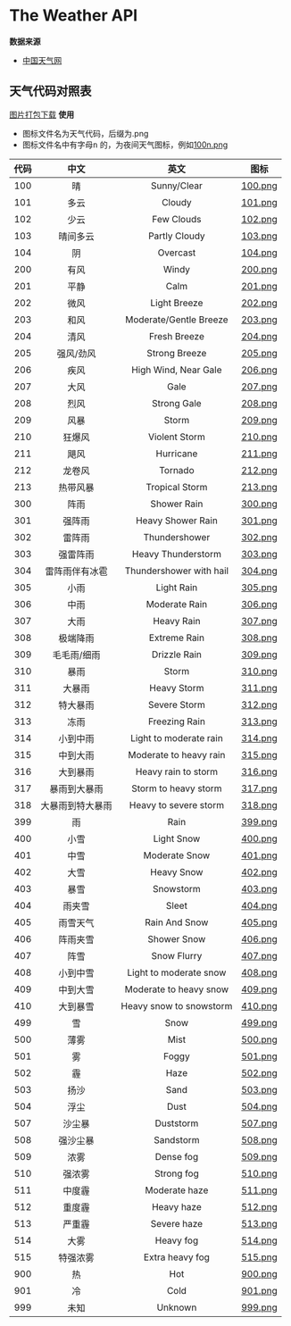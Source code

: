 # The Weather API

**数据来源**
- [中国天气网](http://www.weather.com.cn/)


## 天气代码对照表
[图片打包下载](https://cdn.heweather.com/cond-icon-heweather.zip)
**使用**
- 图标文件名为天气代码，后缀为.png
- 图标文件名中有字母<kbd>n</kbd> 的，为夜间天气图标，例如[100n.png](https://cdn.heweather.com/cond_icon/100n.png)

|代码 |中文 |英文 |图标|
|:----:|:----:|:----:|:----:|
|100|晴|Sunny/Clear|[100.png](https://cdn.heweather.com/cond_icon/100.png "晴天图标")|
|101|多云|Cloudy|[101.png](https://cdn.heweather.com/cond_icon/101.png "多云图标")|
|102|少云|Few Clouds|[102.png](https://cdn.heweather.com/cond_icon/102.png "少云图标")|
|103|晴间多云|Partly Cloudy|[103.png](https://cdn.heweather.com/cond_icon/103.png "晴间多云图标")|
|104|阴|Overcast|[104.png](https://cdn.heweather.com/cond_icon/104.png "阴图标")|
|200|有风|Windy|[200.png](https://cdn.heweather.com/cond_icon/200.png "有风图标")|
|201|平静|Calm|[201.png](https://cdn.heweather.com/cond_icon/201.png "平静图标")|
|202|微风|Light Breeze|[202.png](https://cdn.heweather.com/cond_icon/202.png "微风图标")|
|203|和风|Moderate/Gentle Breeze|[203.png](https://cdn.heweather.com/cond_icon/203.png "和风图标")|
|204|清风|Fresh Breeze|[204.png](https://cdn.heweather.com/cond_icon/204.png "清风图标")|
|205|强风/劲风|Strong Breeze|[205.png](https://cdn.heweather.com/cond_icon/205.png "强风图标")|
|206|疾风|High Wind, Near Gale|[206.png](https://cdn.heweather.com/cond_icon/206.png "疾风图标")|
|207|大风|Gale|[207.png](https://cdn.heweather.com/cond_icon/207.png "大风图标")|
|208|烈风|Strong Gale|[208.png](https://cdn.heweather.com/cond_icon/208.png "烈风图标")|
|209|风暴|Storm|[209.png](https://cdn.heweather.com/cond_icon/209.png "风暴图标")|
|210|狂爆风|Violent Storm|[210.png](https://cdn.heweather.com/cond_icon/210.png "狂爆风图标")|
|211|飓风|Hurricane|[211.png](https://cdn.heweather.com/cond_icon/211.png "飓风图标")|
|212|龙卷风|Tornado|[212.png](https://cdn.heweather.com/cond_icon/212.png "龙卷风图标")|
|213|热带风暴|Tropical Storm|[213.png](https://cdn.heweather.com/cond_icon/213.png "热带风暴图标")|
|300|阵雨|Shower Rain|[300.png](https://cdn.heweather.com/cond_icon/300.png "阵雨图标")|
|301|强阵雨|Heavy Shower Rain|[301.png](https://cdn.heweather.com/cond_icon/301.png "强阵雨图标")|
|302|雷阵雨|Thundershower|[302.png](https://cdn.heweather.com/cond_icon/302.png "雷阵雨图标")|
|303|强雷阵雨|Heavy Thunderstorm|[303.png](https://cdn.heweather.com/cond_icon/303.png "强雷阵雨图标")|
|304|雷阵雨伴有冰雹|Thundershower with hail|[304.png](https://cdn.heweather.com/cond_icon/304.png "雷阵雨伴有冰雹图标")|
|305|小雨|Light Rain|[305.png](https://cdn.heweather.com/cond_icon/305.png "小雨图标")|
|306|中雨|Moderate Rain|[306.png](https://cdn.heweather.com/cond_icon/306.png "中雨图标")|
|307|大雨|Heavy Rain|[307.png](https://cdn.heweather.com/cond_icon/307.png "大雨图标")|
|308|极端降雨|Extreme Rain|[308.png](https://cdn.heweather.com/cond_icon/308.png "极端降雨图标")|
|309|毛毛雨/细雨|Drizzle Rain|[309.png](https://cdn.heweather.com/cond_icon/309.png "毛毛雨图标")|
|310|暴雨|Storm|[310.png](https://cdn.heweather.com/cond_icon/310.png "暴雨图标")|
|311|大暴雨|Heavy Storm|[311.png](https://cdn.heweather.com/cond_icon/311.png "大暴雨图标")|
|312|特大暴雨|Severe Storm|[312.png](https://cdn.heweather.com/cond_icon/312.png "特大暴雨图标")|
|313|冻雨|Freezing Rain|[313.png](https://cdn.heweather.com/cond_icon/313.png "冻雨图标")|
|314|小到中雨|Light to moderate rain|[314.png](https://cdn.heweather.com/cond_icon/314.png "小到中雨图标")|
|315|中到大雨|Moderate to heavy rain|[315.png](https://cdn.heweather.com/cond_icon/315.png "中到大雨图标")|
|316|大到暴雨|Heavy rain to storm|[316.png](https://cdn.heweather.com/cond_icon/316.png "大到暴雨图标")|
|317|暴雨到大暴雨|Storm to heavy storm|[317.png](https://cdn.heweather.com/cond_icon/317.png "暴雨到大暴雨图标")|
|318|大暴雨到特大暴雨|Heavy to severe storm|[318.png](https://cdn.heweather.com/cond_icon/318.png "大暴雨到特大暴雨图标")|
|399|雨|Rain|[399.png](https://cdn.heweather.com/cond_icon/399.png "雨图标")|
|400|小雪|Light Snow|[400.png](https://cdn.heweather.com/cond_icon/400.png "小雪图标")|
|401|中雪|Moderate Snow|[401.png](https://cdn.heweather.com/cond_icon/401.png "中雪图标")|
|402|大雪|Heavy Snow|[402.png](https://cdn.heweather.com/cond_icon/402.png "大雪图标")|
|403|暴雪|Snowstorm|[403.png](https://cdn.heweather.com/cond_icon/403.png "暴雪图标")|
|404|雨夹雪|Sleet|[404.png](https://cdn.heweather.com/cond_icon/404.png "雨夹雪图标")|
|405|雨雪天气|Rain And Snow|[405.png](https://cdn.heweather.com/cond_icon/405.png "雨雪天气图标")|
|406|阵雨夹雪|Shower Snow|[406.png](https://cdn.heweather.com/cond_icon/406.png "阵雨夹雪图标")|
|407|阵雪|Snow Flurry|[407.png](https://cdn.heweather.com/cond_icon/407.png "阵雪图标")|
|408|小到中雪|Light to moderate snow|[408.png](https://cdn.heweather.com/cond_icon/408.png "小到中雪图标")|
|409|中到大雪|Moderate to heavy snow|[409.png](https://cdn.heweather.com/cond_icon/409.png "中到大雪图标")|
|410|大到暴雪|Heavy snow to snowstorm|[410.png](https://cdn.heweather.com/cond_icon/410.png "大到暴雪图标")|
|499|雪|Snow|[499.png](https://cdn.heweather.com/cond_icon/499.png "雪图标")|
|500|薄雾|Mist|[500.png](https://cdn.heweather.com/cond_icon/500.png "薄雾图标")|
|501|雾|Foggy|[501.png](https://cdn.heweather.com/cond_icon/501.png "雾图标")|
|502|霾|Haze|[502.png](https://cdn.heweather.com/cond_icon/502.png "霾图标")|
|503|扬沙|Sand|[503.png](https://cdn.heweather.com/cond_icon/503.png "扬沙图标")|
|504|浮尘|Dust|[504.png](https://cdn.heweather.com/cond_icon/504.png "浮尘图标")|
|507|沙尘暴|Duststorm|[507.png](https://cdn.heweather.com/cond_icon/507.png "沙尘暴图标")|
|508|强沙尘暴|Sandstorm|[508.png](https://cdn.heweather.com/cond_icon/508.png "强沙尘暴图标")|
|509|浓雾|Dense fog|[509.png](https://cdn.heweather.com/cond_icon/509.png "浓雾图标")|
|510|强浓雾|Strong fog|[510.png](https://cdn.heweather.com/cond_icon/510.png "强浓雾图标")|
|511|中度霾|Moderate haze|[511.png](https://cdn.heweather.com/cond_icon/511.png "中度霾图标")|
|512|重度霾|Heavy haze|[512.png](https://cdn.heweather.com/cond_icon/512.png "重度霾图标")|
|513|严重霾|Severe haze|[513.png](https://cdn.heweather.com/cond_icon/513.png "重度霾图标")|
|514|大雾|Heavy fog|[514.png](https://cdn.heweather.com/cond_icon/514.png "大雾图标")|
|515|特强浓雾|Extra heavy fog|[515.png](https://cdn.heweather.com/cond_icon/515.png "特强浓雾图标")|
|900|热|Hot|[900.png](https://cdn.heweather.com/cond_icon/900.png "热图标")|
|901|冷|Cold|[901.png](https://cdn.heweather.com/cond_icon/901.png "冷图标")|
|999|未知|Unknown|[999.png](https://cdn.heweather.com/cond_icon/999.png "未知图标")|

